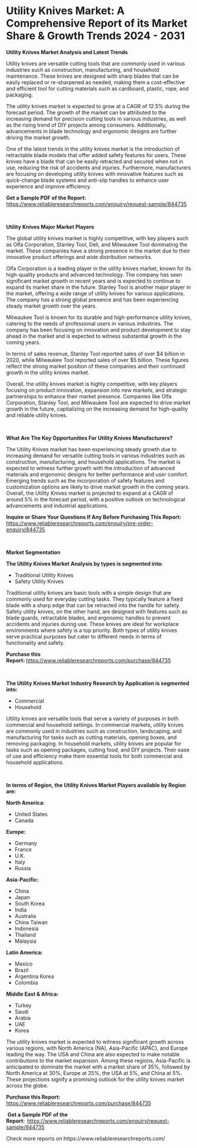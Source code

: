 <p><h1>Utility Knives Market: A Comprehensive Report of its Market Share & Growth Trends 2024 - 2031</h1></p><p><strong>Utility Knives Market Analysis and Latest Trends</strong></p>
<p><p>Utility knives are versatile cutting tools that are commonly used in various industries such as construction, manufacturing, and household maintenance. These knives are designed with sharp blades that can be easily replaced or re-sharpened as needed, making them a cost-effective and efficient tool for cutting materials such as cardboard, plastic, rope, and packaging.</p><p>The utility knives market is expected to grow at a CAGR of 12.5% during the forecast period. The growth of the market can be attributed to the increasing demand for precision cutting tools in various industries, as well as the rising trend of DIY projects among consumers. Additionally, advancements in blade technology and ergonomic designs are further driving the market growth.</p><p>One of the latest trends in the utility knives market is the introduction of retractable blade models that offer added safety features for users. These knives have a blade that can be easily retracted and secured when not in use, reducing the risk of accidents and injuries. Furthermore, manufacturers are focusing on developing utility knives with innovative features such as quick-change blade systems and anti-slip handles to enhance user experience and improve efficiency.</p></p>
<p><strong>Get a Sample PDF of the Report:&nbsp;</strong> <a href="https://www.reliableresearchreports.com/enquiry/request-sample/844735">https://www.reliableresearchreports.com/enquiry/request-sample/844735</a></p>
<p>&nbsp;</p>
<p><strong>Utility Knives Major Market Players</strong></p>
<p><p>The global utility knives market is highly competitive, with key players such as Olfa Corporation, Stanley Tool, Deli, and Milwaukee Tool dominating the market. These companies have a strong presence in the market due to their innovative product offerings and wide distribution networks. </p><p>Olfa Corporation is a leading player in the utility knives market, known for its high-quality products and advanced technology. The company has seen significant market growth in recent years and is expected to continue to expand its market share in the future. Stanley Tool is another major player in the market, offering a wide range of utility knives for various applications. The company has a strong global presence and has been experiencing steady market growth over the years.</p><p>Milwaukee Tool is known for its durable and high-performance utility knives, catering to the needs of professional users in various industries. The company has been focusing on innovation and product development to stay ahead in the market and is expected to witness substantial growth in the coming years.</p><p>In terms of sales revenue, Stanley Tool reported sales of over $4 billion in 2020, while Milwaukee Tool reported sales of over $5 billion. These figures reflect the strong market position of these companies and their continued growth in the utility knives market.</p><p>Overall, the utility knives market is highly competitive, with key players focusing on product innovation, expansion into new markets, and strategic partnerships to enhance their market presence. Companies like Olfa Corporation, Stanley Tool, and Milwaukee Tool are expected to drive market growth in the future, capitalizing on the increasing demand for high-quality and reliable utility knives.</p></p>
<p>&nbsp;</p>
<p><strong>What Are The Key Opportunities For Utility Knives Manufacturers?</strong></p>
<p><p>The Utility Knives market has been experiencing steady growth due to increasing demand for versatile cutting tools in various industries such as construction, manufacturing, and household applications. The market is expected to witness further growth with the introduction of advanced materials and ergonomic designs for better performance and user comfort. Emerging trends such as the incorporation of safety features and customization options are likely to drive market growth in the coming years. Overall, the Utility Knives market is projected to expand at a CAGR of around 5% in the forecast period, with a positive outlook on technological advancements and industrial applications.</p></p>
<p><strong>Inquire or Share Your Questions If Any Before Purchasing This Report:</strong> <a href="https://www.reliableresearchreports.com/enquiry/pre-order-enquiry/844735">https://www.reliableresearchreports.com/enquiry/pre-order-enquiry/844735</a></p>
<p>&nbsp;</p>
<p><strong>Market Segmentation</strong></p>
<p><strong>The Utility Knives Market Analysis by types is segmented into:</strong></p>
<p><ul><li>Traditional Utility Knives</li><li>Safety Utility Knives</li></ul></p>
<p><p>Traditional utility knives are basic tools with a simple design that are commonly used for everyday cutting tasks. They typically feature a fixed blade with a sharp edge that can be retracted into the handle for safety. Safety utility knives, on the other hand, are designed with features such as blade guards, retractable blades, and ergonomic handles to prevent accidents and injuries during use. These knives are ideal for workplace environments where safety is a top priority. Both types of utility knives serve practical purposes but cater to different needs in terms of functionality and safety.</p></p>
<p><strong>Purchase this Report:&nbsp;</strong><a href="https://www.reliableresearchreports.com/purchase/844735">https://www.reliableresearchreports.com/purchase/844735</a></p>
<p>&nbsp;</p>
<p><strong>The Utility Knives Market Industry Research by Application is segmented into:</strong></p>
<p><ul><li>Commercial</li><li>Household</li></ul></p>
<p><p>Utility knives are versatile tools that serve a variety of purposes in both commercial and household settings. In commercial markets, utility knives are commonly used in industries such as construction, landscaping, and manufacturing for tasks such as cutting materials, opening boxes, and removing packaging. In household markets, utility knives are popular for tasks such as opening packages, cutting food, and DIY projects. Their ease of use and efficiency make them essential tools for both commercial and household applications.</p></p>
<p>&nbsp;</p>
<p><strong>In terms of Region, the Utility Knives Market Players available by Region are:</strong></p>
<p>
    <p> <strong> North America: </strong>
        <ul>
            <li>United States</li>
            <li>Canada</li>
        </ul>
        </p> 
    <p> <strong> Europe: </strong>
        <ul>
            <li>Germany</li>
            <li>France</li>
            <li>U.K.</li>
            <li>Italy</li>
            <li>Russia</li>
        </ul>
        </p> 
    <p> <strong> Asia-Pacific: </strong>
        <ul>
            <li>China</li>
            <li>Japan</li>
            <li>South Korea</li>
            <li>India</li>
            <li>Australia</li>
            <li>China Taiwan</li>
            <li>Indonesia</li>
            <li>Thailand</li>
            <li>Malaysia</li>
        </ul>
        </p> 
    <p> <strong> Latin America: </strong>
        <ul>
            <li>Mexico</li>
            <li>Brazil</li>
            <li>Argentina Korea</li>
            <li>Colombia</li>
        </ul>
        </p> 
    <p> <strong> Middle East & Africa: </strong>
        <ul>
            <li>Turkey</li>
            <li>Saudi</li>
            <li>Arabia</li>
            <li>UAE</li>
            <li>Korea</li>
        </ul>
    </p>
    </p>
<p><p>The utility knives market is expected to witness significant growth across various regions, with North America (NA), Asia-Pacific (APAC), and Europe leading the way. The USA and China are also expected to make notable contributions to the market expansion. Among these regions, Asia-Pacific is anticipated to dominate the market with a market share of 35%, followed by North America at 30%, Europe at 25%, the USA at 5%, and China at 5%. These projections signify a promising outlook for the utility knives market across the globe.</p></p>
<p><strong>Purchase this Report: </strong><a href="https://www.reliableresearchreports.com/purchase/844735">https://www.reliableresearchreports.com/purchase/844735</a></p>
<p>&nbsp;<strong>Get a Sample PDF of the Report:&nbsp;&nbsp;</strong><a href="https://www.reliableresearchreports.com/enquiry/request-sample/844735">https://www.reliableresearchreports.com/enquiry/request-sample/844735</a></p>
<p><strong></strong></p>
<p>Check more reports on https://www.reliableresearchreports.com/</p>